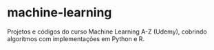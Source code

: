 # machine-learning
 Projetos e códigos do curso Machine Learning A-Z (Udemy), cobrindo algoritmos com implementações em Python e R.
